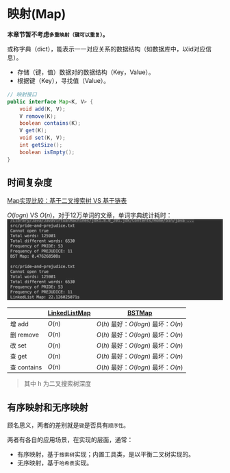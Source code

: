 # 映射(Map)

**本章节暂不考虑`多重映射（键可以重复）`。**

或称字典（dict），能表示一一对应关系的数据结构（如数据库中，以id对应信息）。

- 存储（键，值）数据对的数据结构（Key，Value）。
- 根据键（Key），寻找值（Value）。

```java
// 映射接口
public interface Map<K, V> {
    void add(K, V);
    V remove(K);
    boolean contains(K);
    V get(K);
    void set(K, V);
    int getSize();
    boolean isEmpty();
}
```

## 时间复杂度

[Map实现比较：基于二叉搜索树 VS 基于链表](https://github.com/vfa25/dataStructure-algorithm/blob/master/datastructure/src/map/TestMap.java)

$O(logn)$ VS $O(n)$，对于12万单词的文章，单词字典统计耗时：![BST对比链表实现Map](../../.imgs/test-map.png)

|             | [LinkedListMap](https://github.com/vfa25/dataStructure-algorithm/blob/master/datastructure/src/map/LinkedListMap.java) | [BSTMap](https://github.com/vfa25/dataStructure-algorithm/blob/master/datastructure/src/map/BSTMap.java) |
|-------------|---------------| ----------- |
| 增 add      | $O(n)$        | $O(h)$ 最好：$O(logn)$ 最坏：$O(n)$ |
| 删 remove   | $O(n)$        | $O(h)$ 最好：$O(logn)$ 最坏：$O(n)$ |
| 改 set      | $O(n)$        | $O(h)$ 最好：$O(logn)$ 最坏：$O(n)$ |
| 查 get      | $O(n)$        | $O(h)$ 最好：$O(logn)$ 最坏：$O(n)$ |
| 查 contains | $O(n)$        | $O(h)$ 最好：$O(logn)$ 最坏：$O(n)$ |
> 其中 h 为二叉搜索树深度

## 有序映射和无序映射

顾名思义，两者的差别就是`键`是否具有`顺序性`。

两者有各自的应用场景，在实现的层面，通常：

- 有序映射，基于`搜索树`实现；内置工具类，是以平衡二叉树实现的。
- 无序映射，基于`哈希表`实现。
